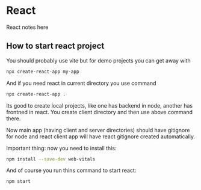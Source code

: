 # React
React notes here

## How to start react project
You should probably use vite but for demo projects you can get away with
```sh
npx create-react-app my-app
```
And if you need react in current directory you use command
```sh
npx create-react-app .
```
Its good to create local projects, like one has backend in node, another has frontned in react. You create client directory and then use above command there.  
  
Now main app (having client and server directories) should have gitignore for node and react client app will have react gitignore created automatically.

Important thing: now you need to install this:
```sh
npm install --save-dev web-vitals
```
And of course you run thins command to start react:
```sh
npm start
```